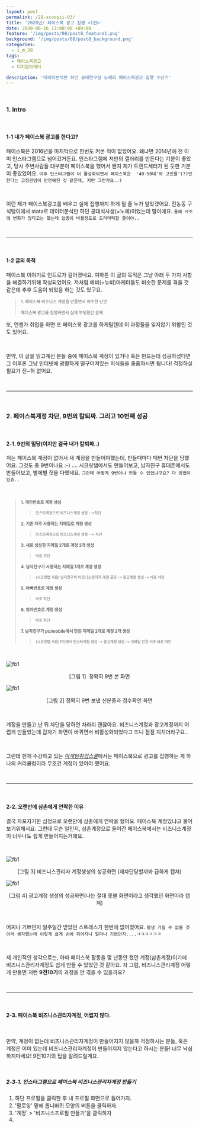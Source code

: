 ```yaml
---
layout: post
permalink: /28-scoopii-03/
title: '2020년/ 페이스북 광고 집행 <1편>'
date: 2020-06-16 13:00:00 +09:00
feature: '/img/posts/08/post8_feature1.png'
background: '/img/posts/08/post8_background.png'
categories:
  - i_m_28
tags:
  - 페이스북광고
  - 디지털마케터

description: '데이터분석만 하던 공대연구실 노예의 페이스북광고 집행 수난기'
---
```


<br>

### 1. Intro

<br>

#### 1-1 내가 페이스북 광고를 한다고?

페이스북은 2016년을 마지막으로 한번도 켜본 적이 없었어요. 왜냐면 2014년에 전 이미 인스타그램으로 넘어갔거든요. 인스타그램에 저만의 갤러리를 만든다는 기분이 좋았고, 당시 주변사람들 대부분이 페이스북을 했어서 왠지 제가 트랜드세터가 된 듯한 기분이 좋았었어요. `이후 인스타그램이 더 활성화되면서 페이스북은  '40-50대'와 고인물'(?)만 한다는 고정관념이 만연해진 것 같은데, 저만 그런가요..?` 

<br>

이런 제가 페이스북광고를 배우고 실제 집행까지 하게 될 줄 누가 알았겠어요. 전농동 구석탱이에서 stata로 데이터분석만 하던 공대석사생(=노예)이었는데 말이에요. `올해 사주에 변화가 많다고는 했는데 업종이 바뀔정도로 드라마틱할 줄이야..`

<br>

-----

<br>

#### 1-2 글의 목적

페이스북 이야기로 인트로가 길어졌네요. 여하튼 이 글의 목적은 그냥 아래 두 가지 사항을 해결하기위해 작성되었어요. 저처럼 예비(+뉴비)마케터들도 비슷한 문제를 겪을 것 같은데 추후 도움이 되었음 하는 것도 있구요. 

> <span style="font-size: 0.8em;">1. 페이스북 비즈니스 계정을 만들면서 마주한 난관
>
> <span style="font-size: 0.8em;">페이스북 광고를 집행하면서 실제 부딪혔던 문제

또, 언젠가 취업을 하면 또 페이스북 광고를 하게될텐데 이 과정들을 잊지않기 위함인 것도 있어요. 

<br>

만약, 이 글을 읽고계신 분들 중에 페이스북 계정이 있거나 혹은 만드는데 성공하셨다면 그 이후론 그냥 인터넷에 광활하게 떨구어져있는 지식들을 줍줍하시면 됩니다! 걱정하실 필요가 전~혀 없어요. 

<br>

-----

<br>

### 2. 페이스북계정 차단, 9번의 칼퇴짜. 그리고 10번째 성공

<br>

#### 2-1. 9번의 밀당(이지만 결국 내가 칼퇴짜..)

저는 페이스북 계정이 없어서 새 계정을 만들어야했는데, 만들때마다 매번 차단을 당했어요. 그것도 총 9번이나요 :-) .... 시크릿탭에서도 만들어보고, 남자친구 휴대폰에서도 만들어보고, 별에별 짓을 다했네요. `그런데 어떻게 9번이나 만들 수 있었냐구요? 다 방법이 있죠..`

<br>

> <span style="font-size: 0.8em;">**1. 개인번호로 계정 생성** 
>
> > <span style="font-size: 0.7em;"> 인스타계정으로 비즈니스계정 생성 -->차단
>
> <span style="font-size: 0.8em;">**2. 기존 자주 사용하는 지메일로 계정 생성**
>
> > <span style="font-size: 0.7em;"> 인스타계정으로 비즈니스계정 생성 --> 차단
>
> <span style="font-size: 0.8em;">**3. 새로 생성한 지메일 2개로 계정 2개 생성** 
>
> > <span style="font-size: 0.7em;"> 바로 차단
>
> <span style="font-size: 0.8em;">**4. 남자친구가 사용하는 지메일 1개로 계정 생성** 
>
> > <span style="font-size: 0.7em;">(시크릿탭 사용) 남자친구의 비즈니스관리자 계정 공유 -> 광고계정 생성 -> 바로 차단 
>
> <span style="font-size: 0.8em;">**5. 아빠번호로 계정 생성**
>
> > <span style="font-size: 0.7em;">바로 차단
>
> <span style="font-size: 0.8em;">**6. 엄마번호로 계정 생성**
>
> > <span style="font-size: 0.7em;">바로 차단
>
> <span style="font-size: 0.8em;">**7. 남자친구가 pc/mobile에서 만든 지메일 2개로 계정 2개 생성** 
>
> > <span style="font-size: 0.7em;">(시크릿탭 사용) PC에서 인스타계정 생성 -> 광고계정 생성 -> 이메일 인증 이후 바로 차단

<br>

![fb1](/img/posts/08/fb1.png)

<center><span class="ref_url">[그림 1]  정확히 9번 본 화면</span></center>

![fb1](/img/posts/08/fb2.png)<center><span class="ref_url">[그림 2]  정확히 9번 보낸 신분증과 접수확인 화면</span></center>



<br>

계정을 만들고 난 뒤 차단을 당하면 차라리 괜찮아요. 비즈니스계정과 광고계정까지 어렵게 만들었는데 갑자기 화면이 바뀌면서 비활성화되었다고 뜨니 점점 지치더라구요..

<br>

그런데 현재 수강하고 있는 [*마개팅취업스쿨*](https://www.hakdokman.com/courses/magaeting.html)에서는 페이스북으로 광고를 집행하는 게 하나의 커리큘럼이라 무조건 계정이 있어야 했어요. 

<br>

---

<br>

#### 2-2. 오랜만에 삼촌에게 연락한 이유

결국 자포자기한 심정으로 오랜만에 삼촌에게 연락을 했어요. 페이스북 계정있냐고 물어보기위해서요. 그런데 무슨 일인지, 삼촌계정으로 들어간 페이스북에서는 비즈니스계정이 너무나도 쉽게 만들어지는거에요. 

<br>

![fb1](/img/posts/08/success1.png)

<center><span class="ref_url">[그림 3] 비즈니스관리자 계정생성의 성공화면 (재차단당할까봐 급하게 캡쳐)</span></center>

![fb1](/img/posts/08/success2.png)<center><span class="ref_url">[그림 4] 광고계정 생성의 성공화면(나는 절대 못볼 화면이라고 생각했던 화면이라 캡쳐)</span></center>

<br>

어찌나 기쁘던지 일주일간 받았던 스트레스가 한번에 없어졌어요. `평생 가질 수 없을 것이라 생각했는데 이렇게 쉽게 손에 쥐어지니 얼마나 기쁘던지....ㅋㅋㅋㅋㅋㅋ`

<br>

제 개인적인 생각으로는, 아마 페이스북 활동을 몇 년동안 했던 계정(삼촌계정)이기에 비즈니스관리자계정도 쉽게 만들 수 있었던 것 같아요. 자 그럼, 비즈니스관리계정 어떻게 만들면 저런 **9전10기**의 과정을 안 겪을 수 있을까요? 

<br>

----

<br>

#### 2-3. 페이스북 비즈니스관리자계정, 어렵지 않다.

<br>

만약, 계정이 없는데 비즈니스관리자계정이 만들어지지 않을까 걱정하시는 분들, 혹은 계정은 이미 있는데 비즈니스관리자계정이 만들어지지 않는다고 하시는 분들! 너무 낙심하지마세요! 9전10기의 팁을 알려드릴게요. 

<br>

##### 2-3-1. 인스타그램으로 페이스북 비즈니스관리자계정 만들기

1. 하단 프로필을 클릭한 후 내 프로필 화면으로 들어가자. 
2. '팔로잉' 밑에 톱니바퀴 모양의 버튼을 클릭하자.
3. '계정' > '비즈니스프로필 만들기'을 클릭하자
4.  



